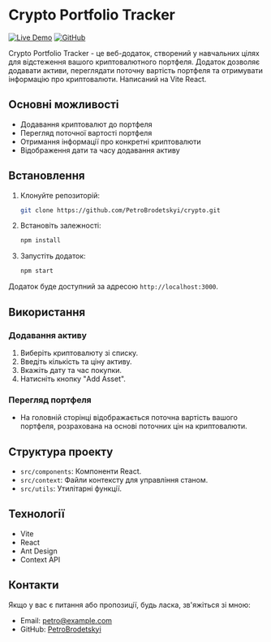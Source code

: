# Crypto Portfolio Tracker

[![Live Demo](https://img.shields.io/badge/demo-live-brightgreen)](https://petrobrodetskyi.github.io/crypto)
[![GitHub](https://img.shields.io/badge/github-repo-blue)](https://github.com/PetroBrodetskyi/crypto)

Crypto Portfolio Tracker - це веб-додаток, створений у навчальних цілях для відстеження вашого криптовалютного портфеля. Додаток дозволяє додавати активи, переглядати поточну вартість портфеля та отримувати інформацію про криптовалюти. Написаний на Vite React.

## Основні можливості

- Додавання криптовалют до портфеля
- Перегляд поточної вартості портфеля
- Отримання інформації про конкретні криптовалюти
- Відображення дати та часу додавання активу

## Встановлення

1. Клонуйте репозиторій:

   ```bash
   git clone https://github.com/PetroBrodetskyi/crypto.git
   ```

2. Встановіть залежності:

   ```bash
   npm install
   ```

3. Запустіть додаток:

   ```bash
   npm start
   ```

Додаток буде доступний за адресою `http://localhost:3000`.

## Використання

### Додавання активу

1. Виберіть криптовалюту зі списку.
2. Введіть кількість та ціну активу.
3. Вкажіть дату та час покупки.
4. Натисніть кнопку "Add Asset".

### Перегляд портфеля

- На головній сторінці відображається поточна вартість вашого портфеля, розрахована на основі поточних цін на криптовалюти.

## Структура проекту

- `src/components`: Компоненти React.
- `src/context`: Файли контексту для управління станом.
- `src/utils`: Утилітарні функції.

## Технології

- Vite
- React
- Ant Design
- Context API

## Контакти

Якщо у вас є питання або пропозиції, будь ласка, зв'яжіться зі мною:

- Email: [petro@example.com](mailto:petro@example.com)
- GitHub: [PetroBrodetskyi](https://github.com/PetroBrodetskyi)

